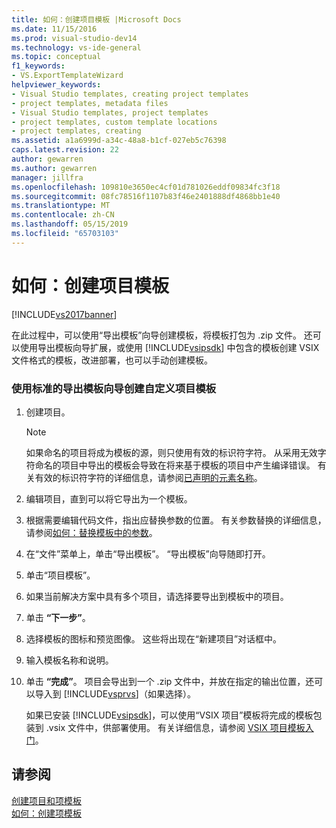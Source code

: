 ```yaml
---
title: 如何：创建项目模板 |Microsoft Docs
ms.date: 11/15/2016
ms.prod: visual-studio-dev14
ms.technology: vs-ide-general
ms.topic: conceptual
f1_keywords:
- VS.ExportTemplateWizard
helpviewer_keywords:
- Visual Studio templates, creating project templates
- project templates, metadata files
- Visual Studio templates, project templates
- project templates, custom template locations
- project templates, creating
ms.assetid: a1a6999d-a34c-48a8-b1cf-027eb5c76398
caps.latest.revision: 22
author: gewarren
ms.author: gewarren
manager: jillfra
ms.openlocfilehash: 109810e3650ec4cf01d781026eddf09834fc3f18
ms.sourcegitcommit: 08fc78516f1107b83f46e2401888df4868bb1e40
ms.translationtype: MT
ms.contentlocale: zh-CN
ms.lasthandoff: 05/15/2019
ms.locfileid: "65703103"
---
```

# <a name="how-to-create-project-templates"></a>如何：创建项目模板
[!INCLUDE[vs2017banner](../includes/vs2017banner.md)]

在此过程中，可以使用“导出模板”向导创建模板，将模板打包为 .zip 文件。 还可以使用导出模板向导扩展，或使用 [!INCLUDE[vsipsdk](../includes/vsipsdk-md.md)] 中包含的模板创建 VSIX 文件格式的模板，改进部署，也可以手动创建模板。  
  
### <a name="to-create-a-custom-project-template-with-the-standard-export-template-wizard"></a>使用标准的导出模板向导创建自定义项目模板  
  
1. 创建项目。  
  
    > [!NOTE]
    > 如果命名的项目将成为模板的源，则只使用有效的标识符字符。 从采用无效字符命名的项目中导出的模板会导致在将来基于模板的项目中产生编译错误。 有关有效的标识符字符的详细信息，请参阅[已声明的元素名称](https://msdn.microsoft.com/library/09d8843b-c0dc-4afe-9dab-87c439a69e66)。  
  
2. 编辑项目，直到可以将它导出为一个模板。  
  
3. 根据需要编辑代码文件，指出应替换参数的位置。 有关参数替换的详细信息，请参阅[如何：替换模板中的参数](../ide/how-to-substitute-parameters-in-a-template.md)。  
  
4. 在“文件”菜单上，单击“导出模板”。 “导出模板”向导随即打开。  
  
5. 单击“项目模板”。  
  
6. 如果当前解决方案中具有多个项目，请选择要导出到模板中的项目。  
  
7. 单击 **“下一步”**。  
  
8. 选择模板的图标和预览图像。 这些将出现在“新建项目”对话框中。  
  
9. 输入模板名称和说明。  
  
10. 单击 **“完成”**。 项目会导出到一个 .zip 文件中，并放在指定的输出位置，还可以导入到 [!INCLUDE[vsprvs](../includes/vsprvs-md.md)]（如果选择）。  
  
     如果已安装 [!INCLUDE[vsipsdk](../includes/vsipsdk-md.md)]，可以使用“VSIX 项目”模板将完成的模板包装到 .vsix 文件中，供部署使用。 有关详细信息，请参阅 [VSIX 项目模板入门](../extensibility/getting-started-with-the-vsix-project-template.md)。  
  
## <a name="see-also"></a>请参阅  
 [创建项目和项模板](../ide/creating-project-and-item-templates.md)   
 [如何：创建项模板](../ide/how-to-create-item-templates.md)
